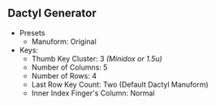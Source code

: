 ## Dactyl Generator

- Presets
    - Manuform: Original
- Keys:
    - Thumb Key Cluster: 3 *(Minidox or 1.5u)*
    - Number of Columns: 5
    - Number of Rows: 4
    - Last Row Key Count: Two (Default Dactyl Manuform)
    - Inner Index Finger's Column: Normal
